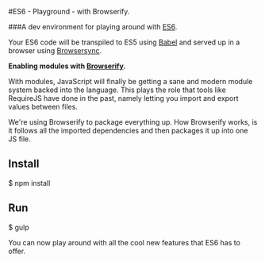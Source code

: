 #ES6 - Playground - with Browserify.

###A dev environment for playing around with [ES6](http://www.ecma-international.org/ecma-262/6.0/index.html).

Your ES6 code will be transpiled to ES5 using [Babel](https://babeljs.io/) and served up in a browser using [Browsersync](http://www.browsersync.io/).

**Enabling modules with [Browserify](http://browserify.org/).**


With modules, JavaScript will finally be getting a sane and modern module system backed into the language. This plays the role that tools like RequireJS have done in the past, namely letting you import and export values between files.

We're using Browserify to package everything up. How Browserify works, is it follows all the imported dependencies and then packages it up into one JS file.


## Install

$ npm install

## Run

$ gulp


You can now play around with all the cool new features that ES6 has to offer.


